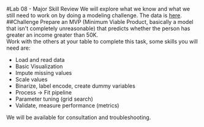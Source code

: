 #Lab 08 - Major Skill Review
We will explore what we know and what we still need to work on by doing a modeling challenge. The data is [here](http://archive.ics.uci.edu/ml/datasets/Adult).
##Challenge
Prepare an MVP (Minimum Viable Product, basically a model that isn't completely unreasonable) that predicts whether the person has greater an income greater than 50K.<br>
Work with the others at your table to complete this task, some skills you will need are:
* Load and read data
* Basic Visualization
* Impute missing values
* Scale values
* Binarize, label encode, create dummy variables
* Process -> Fit pipeline
* Parameter tuning (grid search)
* Validate, measure performance (metrics)

We will be available for consultation and troubleshooting.<br>